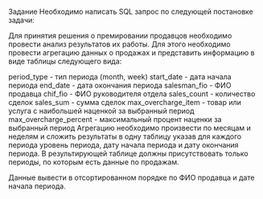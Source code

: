 Задание
Необходимо написать SQL запрос по следующей постановке задачи:

Для принятия решения о премировании продавцов необходимо провести анализ результатов их работы. Для этого необходимо провести агрегацию данных о продажах и представить информацию в виде таблицы следующего вида:

period_type - тип периода (month, week)
start_date - дата начала периода
end_date - дата окончания периода
salesman_fio - ФИО продавца
chif_fio - ФИО руководителя отдела
sales_count - количество сделок
sales_sum - сумма сделок
max_overcharge_item - товар или услуга с наибольшей наценкой за выбранный период
max_overcharge_percent - максимальный процент наценки за выбранный период
Агрегацию необходимо произвести по месяцам и неделям и сложить результаты в одну таблицу указав для каждого периода уровень периода, дату начала периода и дату окончания периода. В результирующей таблице должны присутствовать только периоды, по которым есть данные по продажам.

Данные вывести в отсортированном порядке по ФИО продавца и дате начала периода.
